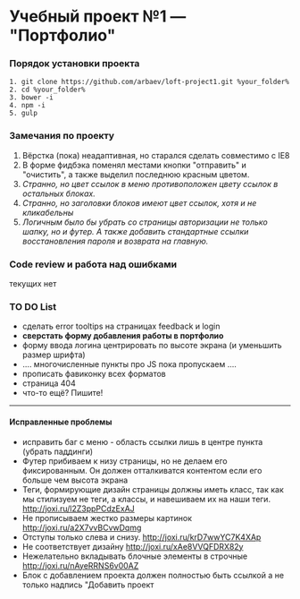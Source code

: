 # Учебный проект №1 — "Портфолио"

### Порядок установки проекта

	1. git clone https://github.com/arbaev/loft-project1.git %your_folder%
	2. cd %your_folder%
	3. bower -i
	4. npm -i
	5. gulp

### Замечания по проекту
1. Вёрстка (пока) неадаптивная, но старался сделать совместимо с IE8
2. В форме фидбэка поменял местами кнопки "отправить" и "очистить", а также выделил последнюю красным цветом.
3. *Странно, но цвет ссылок в меню противоположен цвету ссылок в остальных блоках.*
4. *Странно, но заголовки блоков имеют цвет ссылок, хотя и не кликабельны*
5. *Логичным было бы убрать со страницы авторизации не только шапку, но и футер. А также добавить стандартные ссылки восстановления пароля и возврата на главную.*

### Code review и работа над ошибками
текущих нет

### TO DO List
* сделать error tooltips на страницах feedback и login
* **сверстать форму добавления работы в портфолио**
* форму ввода логина центрировать по высоте экрана (и уменьшить размер шрифта)
* .... многочисленные пункты про JS пока пропускаем ....
* прописать фавиконку всех форматов
* страница 404
* что-то ещё? Пишите!

***

#### Исправленные проблемы
+ исправить баг с меню - область ссылки лишь в центре пункта (убрать паддинги)
+ Футер прибиваем к низу страницы, но не делаем его фиксированным. Он должен отталкиватся контентом если его больше чем высота экрана
+ Теги, формирующие дизайн страницы должны иметь класс, так как мы стилизуем не теги, а классы, и навешиваем их на наши теги.  <http://joxi.ru/l2Z3ppPCdzExAJ>
+ Не прописываем жестко размеры картинок  <http://joxi.ru/a2X7vvBCvwDqmg>
+ Отступы только слева и снизу. <http://joxi.ru/krD7wwYC7K4XAp>
+ Не соответствует дизайну  <http://joxi.ru/xAe8VVQFDRX82y>
+ Нежелательно вкладывать блочные элементы в строчные <http://joxi.ru/nAyeRRNS6v00AZ>
+ Блок с добавлением проекта должен полностью быть ссылкой а не только надпись "Добавить проект
